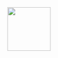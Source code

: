 <div id="header" align="center">
  <img src="https://user-images.githubusercontent.com/34480775/100523211-ffc36c80-31ae-11eb-86c1-0e2002257c1b.JPG" width="100"/>
</div>
